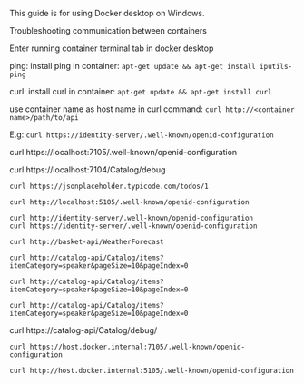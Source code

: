 


This guide is for using Docker desktop on Windows.


Troubleshooting communication between containers

Enter running container terminal tab in docker desktop

ping: 
install ping in container: `apt-get update && apt-get install iputils-ping`

curl:
install curl in container: `apt-get update && apt-get install curl`

use container name as host name in curl command: `curl http://<container name>/path/to/api`

E.g: `curl https://identity-server/.well-known/openid-configuration`

curl https://localhost:7105/.well-known/openid-configuration

curl https://localhost:7104/Catalog/debug

`curl https://jsonplaceholder.typicode.com/todos/1`

`curl http://localhost:5105/.well-known/openid-configuration`

`curl http://identity-server/.well-known/openid-configuration`  
`curl https://identity-server/.well-known/openid-configuration`

`curl http://basket-api/WeatherForecast`


`curl http://catalog-api/Catalog/items?itemCategory=speaker&pageSize=10&pageIndex=0`  

`curl http://catalog-api/Catalog/items?itemCategory=speaker&pageSize=10&pageIndex=0`

`curl http://catalog-api/Catalog/items?itemCategory=speaker&pageSize=10&pageIndex=0`

curl https://catalog-api/Catalog/debug/



`curl https://host.docker.internal:7105/.well-known/openid-configuration`

`curl http://host.docker.internal:5105/.well-known/openid-configuration`